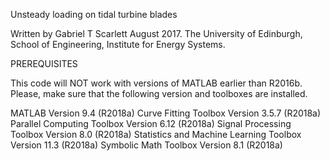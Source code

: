 Unsteady loading on tidal turbine blades

Written by Gabriel T Scarlett August 2017.
The University of Edinburgh, School of Engineering, Institute for Energy Systems.

PREREQUISITES

This code will NOT work with versions of MATLAB earlier than R2016b. Please, make sure that the following version and toolboxes are installed.

MATLAB                                                Version 9.4         (R2018a)
Curve Fitting Toolbox                                 Version 3.5.7       (R2018a)
Parallel Computing Toolbox                            Version 6.12        (R2018a)
Signal Processing Toolbox                             Version 8.0         (R2018a)
Statistics and Machine Learning Toolbox               Version 11.3        (R2018a)
Symbolic Math Toolbox                                 Version 8.1         (R2018a)